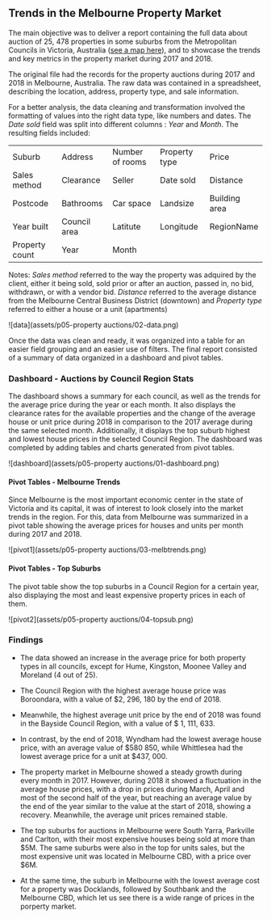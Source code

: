 ## Trends in the Melbourne Property Market

The main objective was to deliver a report containing the full data about auction of 25, 478 properties in some suburbs from the Metropolitan Councils in Victoria, Australia ([see a map here](https://www.viccouncils.asn.au/__data/assets/pdf_file/0009/32859/metropolitan-municipalities-map.pdf)), and to showcase the trends and key metrics in the property market during 2017 and 2018.

The original file had the records for the property auctions during 2017 and 2018 in Melbourne, Australia. The raw data was contained in a spreadsheet, describing the location, address, property type, and sale information.

For a better analysis, the data cleaning and transformation involved the formatting of values into the right data type, like numbers and dates. The _Date sold_ field was split into different columns : _Year_ and _Month_. The resulting fields included:

|  |  |  |  |  |
|---|---|---|---|---|
| Suburb  | Address  | Number of rooms  | Property type  | Price  |
| Sales method   | Clearance  | Seller  | Date sold  | Distance  |
| Postcode   | Bathrooms  | Car space  | Landsize  | Building area  |
| Year built   | Council area  | Latitute  | Longitude  | RegionName  |
| Property count   | Year  | Month  |   |   |


Notes: _Sales method_ referred to the way the property was adquired by the client, either it being sold, sold prior or after an auction, passed in, no bid, withdrawn, or with a vendor bid. _Distance_ referred to the average distance from the Melbourne Central Business District (downtown) and _Property type_ referred to either a house or a unit (apartments)

![data](assets/p05-property auctions/02-data.png)

Once the data was clean and ready, it was organized into a table for an easier field grouping and an easier use of filters.
The final report consisted of a summary of data organized in a dashboard and pivot tables.

### Dashboard - Auctions by Council Region Stats

The dashboard shows a summary for each council, as well as the trends for the average price during the year or each month. It also displays the clearance rates for the available properties and the change of the average house or unit price during 2018 in comparison to the 2017 average during the same selected month. Additionally, it displays the top suburb highest and lowest house prices in the selected Council Region. The dashboard was completed by adding tables and charts generated from pivot tables.

![dashboard](assets/p05-property auctions/01-dashboard.png)

#### Pivot Tables - Melbourne Trends

Since Melbourne is the most important economic center in the state of Victoria and its capital, it was of interest to look closely into the market trends in the region. For this, data from Melbourne was summarized in a pivot table showing the average prices for houses and units per month during 2017 and 2018.

![pivot1](assets/p05-property auctions/03-melbtrends.png)

#### Pivot Tables - Top Suburbs

The pivot table show the top suburbs in a Council Region for a certain year, also displaying the most and least expensive property prices in each of them.

![pivot2](assets/p05-property auctions/04-topsub.png)

### Findings

* The data showed an increase in the average price for both property types in all councils, except for Hume, Kingston, Moonee Valley and Moreland (4 out of 25).

* The Council Region with the highest average house price was Boroondara, with a value of $2, 296, 180 by the end of 2018.

* Meanwhile, the highest average unit price by the end of 2018 was found in the Bayside Council Region, with a value of $ 1, 111, 633.

* In contrast, by the end of 2018, Wyndham had the lowest average house price, with an average value of $580 850, while Whittlesea had the lowest average price for a unit at $437, 000.

* The property market in Melbourne showed a steady growth during every month in 2017. However, during 2018 it showed a fluctuation in the average house prices, with a drop in prices during March, April and most of the second half of the year, but reaching an average value by the end of the year similar to the value at the start of 2018, showing a recovery. Meanwhile, the average unit prices remained stable.

* The top suburbs for auctions in Melbourne were South Yarra, Parkville and Carlton, with their most expensive houses being sold at more than $5M. The same suburbs were also in the top for units sales, but the most expensive unit was located in Melbourne CBD, with a price over $6M.

* At the same time, the suburb in Melbourne with the lowest average cost for a property was Docklands, followed by Southbank and the Melbourne CBD, which let us see there is a wide range of prices in the porperty market.



